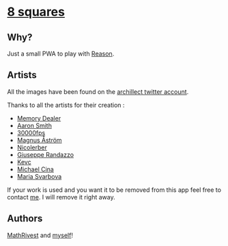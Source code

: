 # [8 squares](https://guillaumesalles.github.io/8-squares)

## Why?

Just a small PWA to play with [Reason](https://reasonml.github.io/).

## Artists

All the images have been found on the [archillect twitter account](https://twitter.com/archillect).

Thanks to all the artists for their creation :

- [Memory Dealer](http://memory-dealer.tumblr.com/post/159603930761/e-n-t-r-o-p-y)
- [Aaron Smith](https://www.pinterest.ca/pin/355714070559138155/)
- [30000fps](http://30000fps.com/post/158237586643)
- [Magnus Åström](http://magastrom.tumblr.com/post/140564618950)
- [Nicolerber](http://nicolereber.tumblr.com/post/112994588207)
- [Giuseppe Randazzo](http://design-milk.com/stone-fields-by-giuseppe-randazzo/)
- [Kevc](http://kevc.tumblr.com/post/159115819074)
- [Michael Cina](https://www.theghostlystore.com/collections/art/products/michael-cina-biolumin-v-1#prettyPhoto)
- [Maria Svarbova](http://www.mariasvarbova.com/swimmingpool-gnkl)

If your work is used and you want it to be removed from this app feel free to contact [me](https://twitter.com/guillaume_slls). I will remove it right away. 

## Authors

[MathRivest](https://github.com/MathRivest) and [myself](https://twitter.com/guillaume_slls)!
